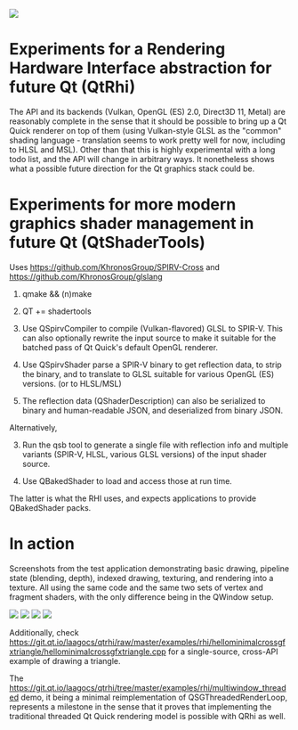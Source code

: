 ![](https://git.qt.io/laagocs/qtrhi/raw/master/rhi2.png)

Experiments for a Rendering Hardware Interface abstraction for future Qt (QtRhi)
========================================================================

The API and its backends (Vulkan, OpenGL (ES) 2.0, Direct3D 11, Metal) are
reasonably complete in the sense that it should be possible to bring up a Qt
Quick renderer on top of them (using Vulkan-style GLSL as the "common" shading
language - translation seems to work pretty well for now, including to HLSL and
MSL). Other than that this is highly experimental with a long todo list, and the
API will change in arbitrary ways. It nonetheless shows what a possible future
direction for the Qt graphics stack could be.

Experiments for more modern graphics shader management in future Qt (QtShaderTools)
===================================================================

Uses https://github.com/KhronosGroup/SPIRV-Cross and https://github.com/KhronosGroup/glslang

1. qmake && (n)make

2. QT += shadertools

3. Use QSpirvCompiler to compile (Vulkan-flavored) GLSL to SPIR-V. This can also optionally rewrite the input source to make it suitable for the batched pass of Qt Quick's default OpenGL renderer.

4. Use QSpirvShader parse a SPIR-V binary to get reflection data, to strip the binary, and to translate to GLSL suitable for various OpenGL (ES) versions. (or to HLSL/MSL)

5. The reflection data (QShaderDescription) can also be serialized to binary and human-readable JSON, and deserialized from binary JSON.

Alternatively,

3. Run the qsb tool to generate a single file with reflection info and multiple variants (SPIR-V, HLSL, various GLSL versions) of the input shader source.

4. Use QBakedShader to load and access those at run time.

The latter is what the RHI uses, and expects applications to provide QBakedShader packs.

In action
=========

Screenshots from the test application demonstrating basic drawing, pipeline
state (blending, depth), indexed drawing, texturing, and rendering into a
texture. All using the same code and the same two sets of vertex and fragment
shaders, with the only difference being in the QWindow setup.

![](https://git.qt.io/laagocs/qtrhi/raw/master/screenshot_d3d.png)
![](https://git.qt.io/laagocs/qtrhi/raw/master/screenshot_gl.png)
![](https://git.qt.io/laagocs/qtrhi/raw/master/screenshot_vk.png)
![](https://git.qt.io/laagocs/qtrhi/raw/master/screenshot_mtl.png)

Additionally, check
https://git.qt.io/laagocs/qtrhi/raw/master/examples/rhi/hellominimalcrossgfxtriangle/hellominimalcrossgfxtriangle.cpp
for a single-source, cross-API example of drawing a triangle.

The https://git.qt.io/laagocs/qtrhi/tree/master/examples/rhi/multiwindow_threaded demo, it being a minimal reimplementation of
QSGThreadedRenderLoop, represents a milestone in the sense that it proves that implementing the traditional threaded Qt Quick
rendering model is possible with QRhi as well.
